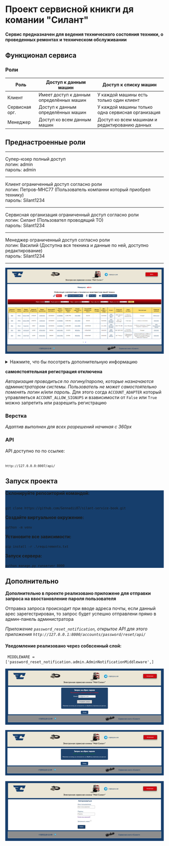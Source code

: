 # Проект сервисной кникги дя комании "Силант"
<h4>Сервис предназначен для ведения технического соcтояния техники, о проведенных ремонтах и техническом обслуживании</h4>

<h2>Функционал сервиса</h2>

<h3>Роли</h3>

| **Роль**        | **Доступ к данным машин**                   | **Доступ к списку машин**                        |
|-----------------|---------------------------------------------|--------------------------------------------------|
| Клиент          | Имеет доступ к данным определённых машин    | У каждой машины есть только один клиент          |
| Сервисная орг.  | Доступ к данным определённых машин          | У каждой машины только одна сервисная организация|
| Менеджер        | Доступ ко всем данным машин                 | Доступ ко всем машинам и редактированию данных   |

<h2>Преднастроенные роли</h2>
<hr>
        Супер-юзер полный доступ <br>
            логин: admin <br>
            пароль: admin <br>
<hr>
        Клиент ограниченный доступ согласно роли <br> 
            логин: Петров-МНС77 (Пользователь компанни который приобрел технику) <br>
            пароль: Silant1234 <br>
<hr>
        Сервисная организация ограниченный доступ согласно роли <br> 
            логин: Силант (Пользовател проводящий ТО) <br>
            пароль: Silant1234 <br>
<hr>
        Менеджер ограниченный доступ согласно роли <br> 
            логин: Василий (Доступна вся текника и данные по ней, доступно редактирование) <br>
            пароль: Silant1234 <br>
<hr>

![Не авторизованный пользователь](/images/imag_login.png)
<br>
<details>
<summary>Нажмите, что бы посотреть дополнительную информацию</summary>

*Не зарегистрированные пользователи могут просмтривать только список машин с ограниченным выводом информации (доступ только к полям пп.1-10)*
Сортировка данных в полях производиться по умолчанию по дате  

Пользователь без авторизации может получить ограниченную информацию о комплектации машины, введя её заводской номер.Данному типу пользователя доступно поле для ввода заводского номера машины и кнопка поиск. Кнопкой поиск можно отсортировать по заводскому номеру машины

![Не авторизованный пользователь](/images/imag_logout.png)
</details>

**самоястоятельная регистрация отключена**

*Авторизация проводиться по логину/паролю, которые назначаются администратором системы. Пользователь не может самостоятельно поменять логин и/или пароль.*
Для этого согда `ACCOUNT_ADAPTER` который управляеться `ACCOUNT_ALLOW_SIGNUPS` и взависимости от ``False`` или ``True`` можно запретить или разрешить регистрацию
<br>

<h3>Верстка</h3>

*Адаптив выполнен для всех разрешений начиная с 360px*

<h3>API</h3>

API доступно по по ссылке:<pre><code> `http://127.0.0.0:8007/api/` </code></pre> 

<h2>Запуск проекта</h2>

<div style='background-color:#163E6C'>

**Склонируйте репозиторий командой:** <pre><code> `git clone https://github.com/Gennadii87/silant-service-book.git` </code></pre> 

**Создайте виртуальное окружение:** <pre><code>`python -m venv`</code></pre> 

**Установите все зависимости:** <pre><code>`pip install -r .\requirements.txt`</code></pre> 

**Запуск сервера:** <pre><code>`python manage.py runserver 8000`</code></pre> 
</div>

<h2>Дополнительно</h2>

**Дополнительно в проекте реализовано приложене для отправки запроса на ввостановление пароля пользователя**

Отправка запроса происходит при вводе адреса почты, если данный арес зарегестрирован, то запрос будет успешно отправлени прямо в админ-панель администратора

*Приложение `password_reset_notification`, открытое API для этого приложения `http://127.0.0.1:8000/accounts/password/reset/api/`*

<h4>Уведомление реализовано через собвсенный слой:</h4>

<pre><code> MIDDLEWARE = ['password_reset_notification.admin.AdminNotificationMiddleware',] </code></pre>

![Запрос отклонен](/images/imag_1.png)
<br>  

![Запрос одобрен](/images/imag_2.png)
<br>

![Авторизоваться](/images/imag_3.png)

